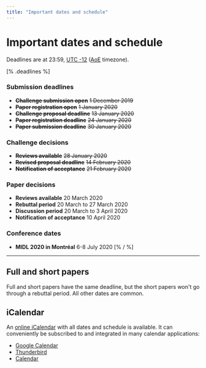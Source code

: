 ```yaml
---
title: "Important dates and schedule"
---
```


# Important dates and schedule
Deadlines are at 23:59, [UTC -12](https://www.timeanddate.com/time/map/) ([AoE](https://en.wikipedia.org/wiki/Anywhere_on_Earth) timezone).

[% .deadlines %]
### Submission deadlines
* **<s>Challenge submission open</s>** <s>1 December 2019</s>
* **<s>Paper registration open</s>** <s>1 January 2020</s>
* **<s>Challenge proposal deadline</s>** <s>13 January 2020</s>
* **<s>Paper registration deadline</s>** <s>24 January 2020</s>
* **<s>Paper submission deadline</s>** <s>30 January 2020</s>

### Challenge decisions
* **<s>Reviews available</s>** <s>28 January 2020</s>
* **<s>Revised proposal deadline</s>** <s>14 February 2020</s>
* **<s>Notification of acceptance</s>** <s>21 February 2020</s>

### Paper decisions
* **Reviews available** 20 March 2020
* **Rebuttal period** 20 March to 27 March 2020
* **Discussion period** 20 March to 3 April 2020
* **Notification of acceptance** 10 April 2020

### Conference dates
* **MIDL 2020 in Montréal** 6-8 July 2020
[% / %]

---

## Full and short papers
Full and short papers have the same deadline, but the short papers won't go through a rebuttal period. All other dates are common.

## iCalendar
An [online iCalendar](/midl.ics) with all dates and schedule is available.
It can conveniently be subscribed to and integrated in many calendar applications:

* [Google Calendar](https://support.google.com/calendar/answer/37100?hl=en&co=GENIE.Platform=Desktop)
* [Thunderbird](https://support.mozilla.org/en-US/kb/creating-new-calendars#w_icalendar-ics)
* [Calendar](https://support.apple.com/guide/calendar/subscribe-to-calendars-icl1022/mac)
